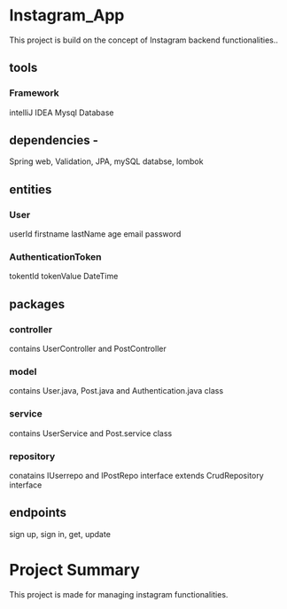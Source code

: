 # Instagram_App
This project is build on the concept of Instagram backend functionalities..

## tools
### Framework
intelliJ IDEA Mysql Database

## dependencies -
Spring web, Validation, JPA, mySQL databse, lombok

## entities
### User
userId firstname lastName age email password 

### AuthenticationToken
tokentId tokenValue DateTime

## packages
### controller
contains UserController and PostController

### model
contains User.java, Post.java and Authentication.java class

### service
contains UserService and Post.service class

### repository
conatains IUserrepo and IPostRepo interface extends CrudRepository interface

## endpoints
sign up, sign in, get, update

# Project Summary
This project is made for managing instagram functionalities.

